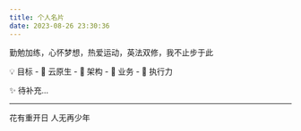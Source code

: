 ```yaml
---
title: 个人名片
date: 2023-08-26 23:30:36
---
```

勤勉加练，心怀梦想，热爱运动，英法双修，我不止步于此

💡 目标
    - 🦄 云原生
    - 🐍 架构
    - 🐤 业务
    - 🐳 执行力
    
✨ 待补充...

- - -
花有重开日
人无再少年